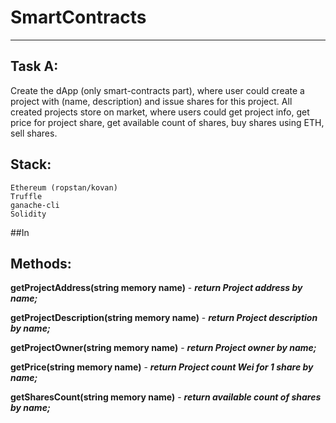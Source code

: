 # SmartContracts
---
## Task A:
Create the dApp (only smart-contracts part), where user could create a project with (name, description) and issue shares for this project.
All created projects store on market, where users could get project info, get price for project share, get available count of shares, buy shares using ETH, sell shares.

## Stack:
    Ethereum (ropstan/kovan)
    Truffle
    ganache-cli
    Solidity
##In
## Methods:

**getProjectAddress(string memory name)** - ***return Project address by name;***

**getProjectDescription(string memory name)** - ***return Project description by name;***

**getProjectOwner(string memory name)** - ***return Project owner by name;***

**getPrice(string memory name)** - ***return Project count Wei for 1 share by name;***

**getSharesCount(string memory name)** - ***return available count of shares by name;***

